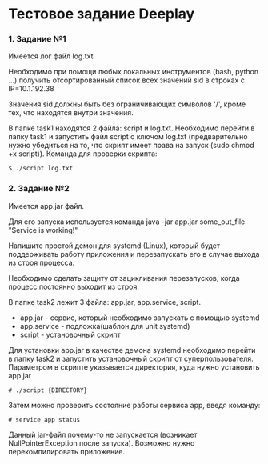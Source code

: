 # Тестовое задание Deeplay

### 1. Задание №1
Имеется лог файл log.txt

Необходимо при помощи любых локальных инструментов (bash, python ...) получить отсортированный список всех значений sid в строках с IP=10.1.192.38

Значения sid должны быть без ограничивающих символов '/', кроме тех, что находятся внутри значения.

В папке task1 находятся 2 файла: script и log.txt. Необходимо перейти в папку task1 и запустить файл script с ключом log.txt (предварительно нужно убедиться на то, что скрипт имеет права на запуск (sudo chmod +x script)). Команда для проверки скрипта:
```
$ ./script log.txt
```


### 2. Задание №2
Имеется app.jar файл.

Для его запуска используется команда java -jar app.jar some_out_file "Service is working!"

Напишите простой демон для systemd (Linux), который будет поддерживать работу приложения и перезапускать его в случае выхода из строя процесса.

Необходимо сделать защиту от зацикливания перезапусков, когда процесс постоянно выходит из строя.

В папке task2 лежит 3 файла: app.jar, app.service, script. 
- app.jar - сервис, который необходимо запускать с помощью systemd
- app.service - подложка(шаблон для unit systemd)
- script - установочный скрипт

Для установки app.jar в качестве демона systemd необходимо перейти в папку task2 и запустить установочный скрипт 
от суперпользователя. Параметром в скрипте указывается директория, куда нужно установить app.jar

```commandline
# ./script {DIRECTORY}
```


Затем можно проверить состояние работы сервиса app, введя команду:
```commandline
# service app status
```

Данный jar-файл почему-то не запускается (возникает NullPointerException после запуска). Возможно нужно 
перекомпилировать приложение.
